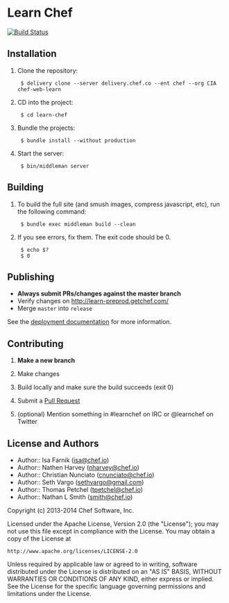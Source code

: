 Learn Chef
==========

[![Build Status](https://magnum.travis-ci.com/chef/learn-chef.svg?token=mNqeWExVNwGqqWxVbw6y&branch=master)](https://magnum.travis-ci.com/chef/learn-chef)

Installation
------------

1. Clone the repository:

        $ delivery clone --server delivery.chef.co --ent chef --org CIA chef-web-learn

1. CD into the project:

        $ cd learn-chef

1. Bundle the projects:

        $ bundle install --without production

1. Start the server:

        $ bin/middleman server

Building
--------

1. To build the full site (and smush images, compress javascript, etc), run the following command:

        $ bundle exec middleman build --clean

1. If you see errors, fix them. The exit code should be 0.

        $ echo $?
        $ 0

Publishing
----------

- **Always submit PRs/changes against the master branch**
- Verify changes on http://learn-preprod.getchef.com/
- Merge `master` into `release`

See the [deployment documentation](doc/deploy.md) for more information.

Contributing
------------

1. **Make a new branch**

1. Make changes

1. Build locally and make sure the build succeeds (exit 0)

1. Submit a [Pull Request](https://github.com/opscode/learn-chef/pull/new)

1. (optional) Mention something in #learnchef on IRC or @learnchef on Twitter


License and Authors
-------------------

- Author:: Isa Farnik (isa@chef.io)
- Author:: Nathen Harvey (nharvey@chef.io)
- Author:: Christian Nunciato (cnunciato@chef.io)
- Author:: Seth Vargo (sethvargo@gmail.com)
- Author:: Thomas Petchel (tpetchel@chef.io)
- Author:: Nathan L Smith (smith@chef.io)

Copyright (c) 2013-2014 Chef Software, Inc.

Licensed under the Apache License, Version 2.0 (the "License");
you may not use this file except in compliance with the License.
You may obtain a copy of the License at

    http://www.apache.org/licenses/LICENSE-2.0

Unless required by applicable law or agreed to in writing, software
distributed under the License is distributed on an "AS IS" BASIS,
WITHOUT WARRANTIES OR CONDITIONS OF ANY KIND, either express or implied.
See the License for the specific language governing permissions and
limitations under the License.
